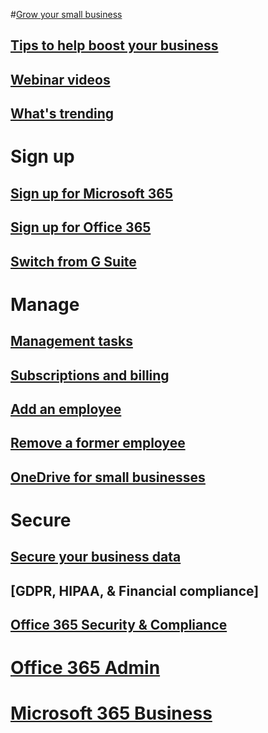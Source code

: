 
#[Grow your small business](../admin/grow-your-small-business/grow-your-small-business?toc=/office365/smallbusiness/toc.json&bc=/office365/smallbusiness/breadcrumb/toc.json)
## [Tips to help boost your business](../admin/grow-your-small-business/tips-to-help-boost-your-business?toc=/office365/smallbusiness/toc.json&bc=/office365/smallbusiness/breadcrumb/toc.json)
## [Webinar videos](../admin/grow-your-small-business/previous-webinar-videos?toc=/office365/smallbusiness/toc.json&bc=/office365/smallbusiness/breadcrumb/toc.json)
## [What's trending](../admin/grow-your-small-business/what-s-trending?toc=/office365/smallbusiness/toc.json&bc=/office365/smallbusiness/breadcrumb/toc.json)

# Sign up
## [Sign up for Microsoft 365](https://support.office.com/article/6ab4bbcd-79cf-4000-a0bd-d42ce4d12816) 
## [Sign up for Office 365](https://support.office.com/article/6ab4bbcd-79cf-4000-a0bd-d42ce4d12816) 
## [Switch from G Suite](https://support.office.com/article/cff9f9fb-956e-4cb9-8b64-d7ebc1911123)
# Manage
## [Management tasks](https://support.office.com/article/6d4259dd-0933-4117-94b6-36c602e3460d)
## [Subscriptions and billing](..Admin/subscriptions-and-billing/subscriptions-and-billing)
## [Add an employee](../Admin/add-users/add-new-employee?toc=/office365/smallbusiness/toc.json&bc=/office365/smallbusiness/breadcrumb/toc.json)
## [Remove a former employee](../Admin/add-users/remove-former-employee?toc=/office365/smallbusiness/toc.json&bc=/office365/smallbusiness/breadcrumb/toc.json)
## [OneDrive for small businesses](../admin/grow-your-small-business/onedrive-for-small-businesses?toc=/office365/smallbusiness/toc.json&bc=/office365/smallbusiness/breadcrumb/toc.json)
# Secure
## [Secure your business data](../Admin/security-and-compliance/secure-your-business-data?toc=/office365/smallbusiness/toc.json&bc=/office365/smallbusiness/breadcrumb/toc.json)
## [GDPR, HIPAA, & Financial compliance]
## [Office 365 Security & Compliance](../office365/securitycompliance)
# [Office 365 Admin](../admin/admin-home?target=_blank)
# [Microsoft 365 Business](https://support.office.com/article/496e690b-b75d-4ff5-bf34-cc32905d0364)


